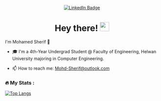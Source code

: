 <!--
**Mohd-Sherif/Mohd-Sherif** is a ✨ _special_ ✨ repository because its `README.md` (this file) appears on your GitHub profile.

Here are some ideas to get you started:

- 🔭 I’m currently working on ...
- 🌱 I’m currently learning ...
- 👯 I’m looking to collaborate on ...
- 🤔 I’m looking for help with ...
- 💬 Ask me about ...
- 📫 How to reach me: ...
- 😄 Pronouns: ...
- ⚡ Fun fact: ...
-->

<div align="center">
  <a href="https://www.linkedin.com/in/Mohd-Sherif">
    <img src="https://img.shields.io/badge/LinkedIn-blue?style=for-the-badge&logo=linkedin&logoColor=white" alt="LinkedIn Badge" />
  </a>
</div>

<h1 align="center">
  Hey there!
  <img src="https://media.giphy.com/media/hvRJCLFzcasrR4ia7z/giphy.gif" width="30"/>
</h1>

I'm Mohamed Sherif :raising_hand:

- :mortar_board: I'm a 4th-Year Undergrad Student @ Faculty of Engineering, Helwan University majoring in Computer Engineering. 
<!-- - :seedling: I'm currently learning and improving my skills in JavaScript, React & NodeJS. -->
- :mailbox: How to reach me: Mohd-Sherif@outlook.com

### :fire: My Stats :
[![Top Langs](https://github-readme-stats.vercel.app/api/top-langs/?username=Mohd-Sherif)](https://github.com/anuraghazra/github-readme-stats)
